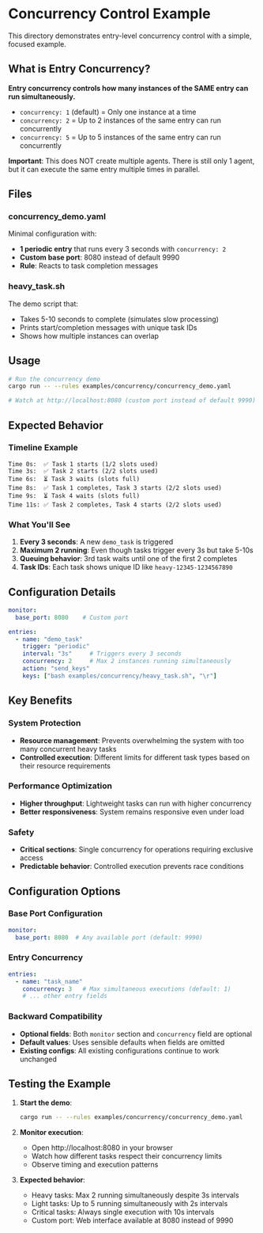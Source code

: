 # Concurrency Control Example

This directory demonstrates entry-level concurrency control with a simple, focused example.

## What is Entry Concurrency?

**Entry concurrency controls how many instances of the SAME entry can run simultaneously.**

- `concurrency: 1` (default) = Only one instance at a time
- `concurrency: 2` = Up to 2 instances of the same entry can run concurrently  
- `concurrency: 5` = Up to 5 instances of the same entry can run concurrently

**Important**: This does NOT create multiple agents. There is still only 1 agent, but it can execute the same entry multiple times in parallel.

## Files

### concurrency_demo.yaml
Minimal configuration with:
- **1 periodic entry** that runs every 3 seconds with `concurrency: 2`
- **Custom base port**: 8080 instead of default 9990
- **Rule**: Reacts to task completion messages

### heavy_task.sh
The demo script that:
- Takes 5-10 seconds to complete (simulates slow processing)
- Prints start/completion messages with unique task IDs
- Shows how multiple instances can overlap

## Usage

```bash
# Run the concurrency demo
cargo run -- --rules examples/concurrency/concurrency_demo.yaml

# Watch at http://localhost:8080 (custom port instead of default 9990)
```

## Expected Behavior

### Timeline Example

```
Time 0s:  ✅ Task 1 starts (1/2 slots used)
Time 3s:  ✅ Task 2 starts (2/2 slots used) 
Time 6s:  ⏳ Task 3 waits (slots full)
Time 8s:  ✅ Task 1 completes, Task 3 starts (2/2 slots used)
Time 9s:  ⏳ Task 4 waits (slots full)
Time 11s: ✅ Task 2 completes, Task 4 starts (2/2 slots used)
```

### What You'll See

1. **Every 3 seconds**: A new `demo_task` is triggered
2. **Maximum 2 running**: Even though tasks trigger every 3s but take 5-10s
3. **Queuing behavior**: 3rd task waits until one of the first 2 completes
4. **Task IDs**: Each task shows unique ID like `heavy-12345-1234567890`

## Configuration Details

```yaml
monitor:
  base_port: 8080    # Custom port

entries:
  - name: "demo_task"
    trigger: "periodic"
    interval: "3s"     # Triggers every 3 seconds  
    concurrency: 2     # Max 2 instances running simultaneously
    action: "send_keys"
    keys: ["bash examples/concurrency/heavy_task.sh", "\r"]
```

## Key Benefits

### System Protection
- **Resource management**: Prevents overwhelming the system with too many concurrent heavy tasks
- **Controlled execution**: Different limits for different task types based on their resource requirements

### Performance Optimization  
- **Higher throughput**: Lightweight tasks can run with higher concurrency
- **Better responsiveness**: System remains responsive even under load

### Safety
- **Critical sections**: Single concurrency for operations requiring exclusive access
- **Predictable behavior**: Controlled execution prevents race conditions

## Configuration Options

### Base Port Configuration
```yaml
monitor:
  base_port: 8080  # Any available port (default: 9990)
```

### Entry Concurrency
```yaml
entries:
  - name: "task_name"
    concurrency: 3   # Max simultaneous executions (default: 1)
    # ... other entry fields
```

### Backward Compatibility
- **Optional fields**: Both `monitor` section and `concurrency` field are optional
- **Default values**: Uses sensible defaults when fields are omitted
- **Existing configs**: All existing configurations continue to work unchanged

## Testing the Example

1. **Start the demo**:
   ```bash
   cargo run -- --rules examples/concurrency/concurrency_demo.yaml
   ```

2. **Monitor execution**:
   - Open http://localhost:8080 in your browser
   - Watch how different tasks respect their concurrency limits
   - Observe timing and execution patterns

3. **Expected behavior**:
   - Heavy tasks: Max 2 running simultaneously despite 3s intervals
   - Light tasks: Up to 5 running simultaneously with 2s intervals
   - Critical tasks: Always single execution with 10s intervals
   - Custom port: Web interface available at 8080 instead of 9990